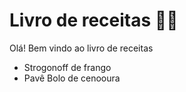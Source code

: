 # Livro de receitas :man_cook:

Olá! Bem vindo ao livro de receitas

- Strogonoff de frango
- Pavê
Bolo de cenooura

